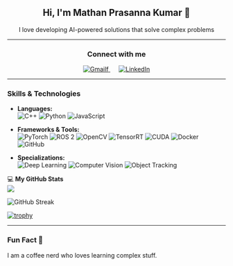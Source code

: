 
<h2 align="center">  Hi, I'm Mathan Prasanna Kumar 👋 </h2>
<p align="center">I love developing AI-powered solutions that solve complex problems</p>

---
<h3 align="center"> Connect with me </h3>
<div align="center">
  <a href="mailto:mathanprasannakumar44@gmail.com">
    <img src="https://img.shields.io/badge/-Gmail-EA4335?style=flat&logo=gmail&logoColor=white" alt="Gmailf">
  </a>&nbsp&nbsp&nbsp&nbsp
  <a href="https://www.linkedin.com/in/mathan-prasanna-kumar-s-338821283">
    <img src="https://img.shields.io/badge/-LinkedIn-0077B5?style=flat&logo=linkedin&logoColor=white" alt="LinkedIn">
  </a>
</div>

---

### Skills & Technologies

- **Languages:**  
  ![C++](https://img.shields.io/badge/-C++-00599C?style=flat&logo=c%2B%2B&logoColor=white)                             ![Python](https://img.shields.io/badge/-Python-3776AB?style=flat&logo=python&logoColor=white)   ![JavaScript](https://img.shields.io/badge/-JavaScript-F7DF1E?style=flat&logo=javascript&logoColor=black)

- **Frameworks & Tools:**  
  ![PyTorch](https://img.shields.io/badge/-PyTorch-EE4C2C?style=flat&logo=pytorch&logoColor=white)  ![ROS 2](https://img.shields.io/badge/-ROS%202-22314E?style=flat&logo=ros&logoColor=white)   ![OpenCV](https://img.shields.io/badge/-OpenCV-5C3D6B?style=flat&logo=opencv&logoColor=white)   ![TensorRT](https://img.shields.io/badge/-TensorRT-FF6F00?style=flat&logo=nvidia&logoColor=white)   ![CUDA](https://img.shields.io/badge/-CUDA-76B900?style=flat&logo=nvidia&logoColor=white)   ![Docker](https://img.shields.io/badge/-Docker-2496ED?style=flat&logo=docker&logoColor=white)   ![GitHub](https://img.shields.io/badge/-GitHub-181717?style=flat&logo=github&logoColor=white)


- **Specializations:**  
  ![Deep Learning](https://img.shields.io/badge/-Deep%20Learning-FF6F00?style=flat&logo=nvidia&logoColor=white)  ![Computer Vision](https://img.shields.io/badge/-Computer%20Vision-5C3D6B?style=flat&logo=opencv&logoColor=white)  ![Object Tracking](https://img.shields.io/badge/-Tracking-76B900?style=flat&logo=google&logoColor=white)



💻 **My GitHub Stats**  
![](https://github-readme-activity-graph.cyclic.app/graph?username=mathanprasannakumar&theme=tokyonight)

![GitHub Streak](https://github-readme-streak-stats.herokuapp.com/?user=mathanprasannakumar&theme=tokyonight)

[![trophy](https://github-profile-trophy.vercel.app/?username=mathanprasannakumar&theme=radical&row=1&column=6&margin-w=15&margin-h=15)](https://github.com/ryo-ma/github-profile-trophy)


---

### Fun Fact 🤔

I am a coffee nerd who loves learning complex stuff.

